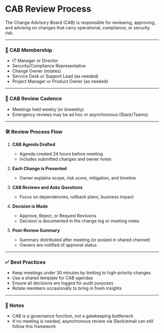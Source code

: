 # CAB Review Process

The Change Advisory Board (CAB) is responsible for reviewing, approving, and advising on changes that carry operational, compliance, or security risk.

---

### 🧩 CAB Membership

- IT Manager or Director
- Security/Compliance Representative
- Change Owner (rotates)
- Service Desk or Support Lead (as needed)
- Project Manager or Product Owner (as needed)

---

### 📆 CAB Review Cadence

- Meetings held weekly (or biweekly)
- Emergency reviews may be ad hoc or asynchronous (Slack/Teams)

---

### 🛠️ Review Process Flow

1. **CAB Agenda Drafted**
   - Agenda created 24 hours before meeting
   - Includes submitted changes and owner notes

2. **Each Change is Presented**
   - Owner explains scope, risk score, mitigation, and timeline

3. **CAB Reviews and Asks Questions**
   - Focus on dependencies, rollback plans, business impact

4. **Decision is Made**
   - Approve, Reject, or Request Revisions
   - Decision is documented in the change log or meeting notes

5. **Post-Review Summary**
   - Summary distributed after meeting (or posted in shared channel)
   - Owners are notified of approval status

---

### ✅ Best Practices

- Keep meetings under 30 minutes by limiting to high-priority changes
- Use a shared template for CAB agendas
- Ensure all decisions are logged for audit purposes
- Rotate members occasionally to bring in fresh insights

---

### 📌 Notes

- CAB is a governance function, not a gatekeeping bottleneck
- If no meeting is needed, asynchronous review via Slack/email can still follow this framework
